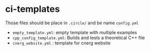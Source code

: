 # ci-templates
Those files should be place in `.circle/` and be name `config.yml`

- `empty_template.yml`: empty template with multiple examples
- `cpp_config_template.yml`: Builds and tests a theoretical C++ file
- `cnerg_website.yml` : template for cnerg website
